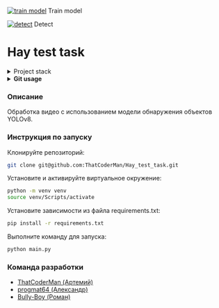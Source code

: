 [![train model](https://colab.research.google.com/assets/colab-badge.svg)](https://colab.research.google.com/github/ThatCoderMan/Hay_test_task/blob/main/notebooks/yolov8.ipynb) Train model

[![detect](https://colab.research.google.com/assets/colab-badge.svg)](https://colab.research.google.com/github/ThatCoderMan/Hay_test_task/blob/main/notebooks/HaystackDetector.ipynb) Detect

# Hay test task
<details>
<summary>Project stack</summary>
- Python 3.11
- Ultralytics
- Roboflow
</details>

<details>
<summary><b>Git usage</b></summary>

<details>
<summary>Сатус проекта</summary>
> Статус проекта (смотрим на модифицированные файлы):
> ```bash
> git status
> ```
</details>

<details>
<summary>Получение обновлений</summary>
> Получение новых файлов с сервера:
> ```bash
> git pull
> ```
</details>

<details>
<summary>Отправка обновлений</summary>
> Добавление новых файлов:
> ```bash
> git add .
> ```
> создать комит:
> ```bash
> git commit -m 'edit'
> ```
> Отправка файлов на сервер:
> ```bash
> git push
> ```
</details>

<details>
<summary>универсальная отправка</summary>
> Добавление новых файлов:
> ```bash
> git add .
> git commit -m 'edit'
> git push
> git status
> ```
</details>
</details>

### Описание
Обработка видео с использованием модели обнаружения объектов YOLOv8.

### Инструкция по запуску
Клонируйте репозиторий:
```bash
git clone git@github.com:ThatCoderMan/Hay_test_task.git
```
Установите и активируйте виртуальное окружение:
```bash
python -m venv venv
source venv/Scripts/activate
```
Установите зависимости из файла requirements.txt:
```bash
pip install -r requirements.txt
```
Выполните команду для запуска:
```bash
python main.py
```

### Команда разработки
-   [ThatCoderMan (Артемий)](https://github.com/ThatCoderMan)
-   [progmat64 (Александр)](https://github.com/progmat64)
-   [Bully-Boy (Роман)](https://github.com/Bully-Boy)